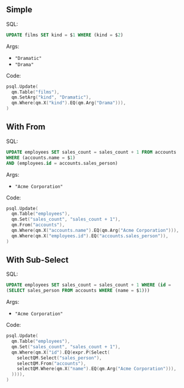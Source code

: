 ## Simple

SQL:

```sql
UPDATE films SET kind = $1 WHERE (kind = $2)
```

Args:

* `"Dramatic"`
* `"Drama"`

Code:

```go
psql.Update(
  qm.Table("films"),
  qm.SetArg("kind", "Dramatic"),
  qm.Where(qm.X("kind").EQ(qm.Arg("Drama"))),
)
```

## With From

SQL:

```sql
UPDATE employees SET sales_count = sales_count + 1 FROM accounts
WHERE (accounts.name = $1)
AND (employees.id = accounts.sales_person)
```

Args:

* `"Acme Corporation"`

Code:

```go
psql.Update(
  qm.Table("employees"),
  qm.Set("sales_count", "sales_count + 1"),
  qm.From("accounts"),
  qm.Where(qm.X("accounts.name").EQ(qm.Arg("Acme Corporation"))),
  qm.Where(qm.X("employees.id").EQ("accounts.sales_person")),
)
```

## With Sub-Select

SQL:

```sql
UPDATE employees SET sales_count = sales_count + 1 WHERE (id =
(SELECT sales_person FROM accounts WHERE (name = $1)))
```

Args:

* `"Acme Corporation"`

Code:

```go
psql.Update(
  qm.Table("employees"),
  qm.Set("sales_count", "sales_count + 1"),
  qm.Where(qm.X("id").EQ(expr.P(Select(
    selectQM.Select("sales_person"),
    selectQM.From("accounts"),
    selectQM.Where(qm.X("name").EQ(qm.Arg("Acme Corporation"))),
  )))),
)
```
